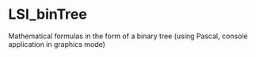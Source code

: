 # LSI_binTree
 Mathematical formulas in the form of a binary tree (using Pascal, console application in graphics mode)
